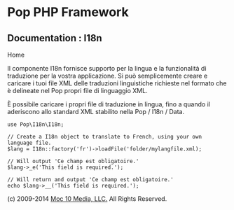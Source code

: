 Pop PHP Framework
=================

Documentation : I18n
----------------------

Home

Il componente I18n fornisce supporto per la lingua e la funzionalità
di traduzione per la vostra applicazione. Si può semplicemente creare e
caricare i tuoi file XML delle traduzioni linguistiche richieste nel
formato che è delineate nel Pop propri file di linguaggio XML.

È possibile caricare i propri file di traduzione in lingua, fino a
quando il aderiscono allo standard XML stabilito nella Pop / I18n /
Data.

    use Pop\I18n\I18n;

    // Create a I18n object to translate to French, using your own language file.
    $lang = I18n::factory('fr')->loadFile('folder/mylangfile.xml);

    // Will output 'Ce champ est obligatoire.'
    $lang->_e('This field is required.');

    // Will return and output 'Ce champ est obligatoire.'
    echo $lang->__('This field is required.');

\(c) 2009-2014 [Moc 10 Media, LLC.](http://www.moc10media.com) All
Rights Reserved.
